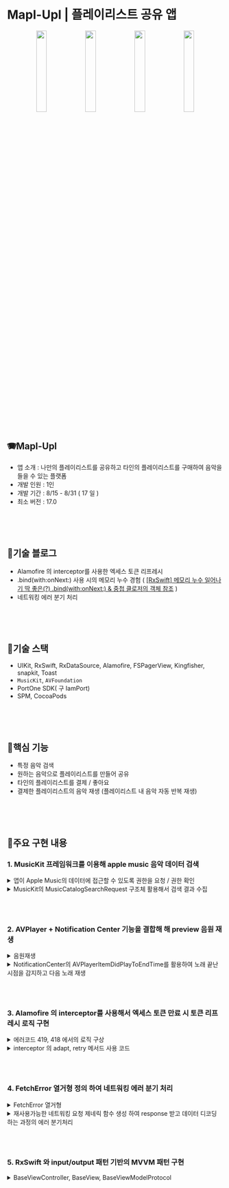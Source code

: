 # Mapl-Upl | 플레이리스트 공유 앱

<p align="center">  
	<img src="https://github.com/user-attachments/assets/e3afc871-3e0d-44a3-a784-3cafcefcfe80" align="center" width="22%">  
	<img src="https://github.com/user-attachments/assets/8e276768-060b-4176-b6da-b49c53a737f7" align="center" width="22%">  
	<img src="https://github.com/user-attachments/assets/afd53b43-1592-4bfd-9d7c-fe4b6d464012" align="center" width="22%">  
	<img src="https://github.com/user-attachments/assets/9e612acb-7709-438a-92c7-1aaaf8c07f5d" align="center" width="22%">  
</p>



<br/><br/><br/>


## 🪗Mapl-Upl

- 앱 소개 : 나만의 플레이리스트를 공유하고 타인의 플레이리스트를 구매하여 음악을 들을 수 있는 플랫폼
- 개발 인원 : 1인
- 개발 기간 : 8/15 - 8/31 ( 17 일 )
- 최소 버전 : 17.0


<br/><br/><br/>
## 📜기술 블로그
- Alamofire 의 interceptor를 사용한 엑세스 토큰 리프레시
- .bind(with:onNext:) 사용 시의 메모리 누수 경험 ( [[RxSwift] 메모리 누수 일어나기 딱 좋은(?) .bind(with:onNext:) & 중첩 클로저의 객체 참조](https://heidi-dev.tistory.com/60) )
- 네트워킹 에러 분기 처리


<br/><br/><br/>

## 📎기술 스택

- UIKit, RxSwift, RxDataSource, Alamofire, FSPagerView, Kingfisher, snapkit, Toast
- `MusicKit`, `AVFoundation`
- PortOne SDK( 구 IamPort)
- SPM, CocoaPods



<br/><br/><br/>



## 📝핵심 기능
- 특정 음악 검색
- 원하는 음악으로 플레이리스트를 만들어 공유
- 타인의 플레이리스트를 결제 / 좋아요
- 결제한 플레이리스트의 음악 재생 (플레이리스트 내 음악 자동 반복 재생)


<br/><br/><br/>



## 💎주요 구현 내용
### 1. MusicKit 프레임워크를 이용해 apple music 음악 데이터 검색

<details>
  <summary>앱이 Apple Music의 데이터에 접근할 수 있도록 권한을 요청 / 권한 확인</summary>
  
  #### 권한 요청/확인 코드
  ```swift
Task {
    let status = await MusicAuthorization.request()
    if status == .authorized {
        print("Apple Music access authorized")
    } else {
        print("Apple Music access denied")
    }
}
  ```
</details>

<details>
  <summary>MusicKit의 MusicCatalogSearchRequest 구조체 활용해서 검색 결과 수집</summary>
  
  #### 노래 검색 코드
  ```swift
Task {
    do {
        var request = MusicCatalogSearchRequest(term: query, types: [Song.self ,Artist.self, Album.self, MusicVideo.self])
        request.limit = 20
        request.offset = 1
        request.includeTopResults = true
        
        let response = try await request.response()
        let songs = response.songs
        
        //...
        
    }catch {
        single(.success(.failure(error)))
    }
}

  ```
</details>


<br/><br/>


### 2. AVPlayer + Notification Center 기능을 결합해 해 preview 음원 재생
<details>
  <summary>음원재생</summary>
  

  ```swift
private let avPlayer = AVPlayer()
private var avPlayerItem : AVPlayerItem?
    
func play() {
	avPlayerItem = AVPlayerItem(url: currentSongpPreviewURL)
	avPlayer.replaceCurrentItem(with: avPlayerItem )
	avPlayer.play()
}

  ```
</details>

<details>
  <summary>NotificationCenter의 AVPlayerItemDidPlayToEndTime를 활용하여 노래 끝난 시점을 감지하고 다음 노래 재생 </summary>
  

  ```swift
NotificationCenter.default
    .addObserver(self,
    selector: #selector(playerDidFinishPlaying),
    name: .AVPlayerItemDidPlayToEndTime,
    object: avPlayer.currentItem)


  ```
</details>


<br/><br/>


### 3. Alamofire 의 interceptor를 사용해서 엑세스 토큰 만료 시 토큰 리프레시 로직 구현
<details>
  <summary>에러코드 419, 418 에서의 로직 구상 </summary>
<p> - 419 에러 ( 엑세스 토큰 만료) 시, 엑세스 토큰을 갱신하도록 서버에 요청하고 새로 받은 엑세스 토큰으로 원래 하려고 했던 request를 retry </p>
<p> - 418 에러 ( 리프레시 토큰 만료) 시, 로그인 뷰로 전환 </p> 

<image width="500" src="https://github.com/user-attachments/assets/ec773d57-fee7-41f7-b0c4-4dc1dd10aa32" />
  
</details>

<details>
  <summary>interceptor 의 adapt, retry 메서드 사용 코드 </summary>
  

  ```swift
final class APIRequestInterceptor2: RequestInterceptor {
    @UserDefaultsWrapper(key : .userInfo) var userInfo : LoginResponse?
    let disposeBag = DisposeBag()
    
    //💎 adapt : 요청이 시작되기 직전에 dapt가 실행되기 떄문에 여기서 헤더에 엑세스 토큰 값을 넣어준다
    func adapt(_ urlRequest: URLRequest, for session: Session, completion: @escaping (Result<URLRequest, Error>) -> Void) {
        var urlRequest = urlRequest
        urlRequest.setValue((userInfo?.access ?? ""), forHTTPHeaderField: HeaderKey.authorization)
        completion(.success(urlRequest))
    }
    
    //💎 retry : 에러를 캐치해서 요청에 대해 retry할 수 있도록 하는 메서드
    func retry(_ request: Request, for session: Session, dueTo error: Error, completion: @escaping (RetryResult) -> Void) {

        guard let response = request.task?.response as? HTTPURLResponse, request.retryCount <  4 else{
            completion(.doNotRetryWithError(error))
            return
        }
        
        if response.statusCode == 419 {
            // 419일 때 : 엑세스 토큰을 갱신하도록 서버에 요청하고 새로 받은 엑세스 토큰으로 원래 하려고 했던 request를 retry
            
            NetworkManager.shared.tokenRefresh()
                .subscribe(with: self, onSuccess: { owner, result in
                    switch result{
                    case .success(let value) :
                        owner.userInfo?.access = value.accessToken //갱신한 엑세스 토큰 다시 저장
                        completion(.retry) // 이전 요청 retry
                    case .failure(let error as FetchError) :
                        //엑세스 토큰 갱신 요청에서의 실패 result (418 리프레시 만료 시 에러날 수 있다)
                        completion(.doNotRetryWithError(error))
                    default:
                        print("default")
                        
                    }
                })
                .disposed(by: disposeBag)

        } else if response.statusCode == 418 {
            // 418 일 떄 : 로그인 화면으로  루트뷰 변경
        } else {
            completion(.doNotRetryWithError(error))
        }

    }
}

  ```
</details>


<br/><br/>


### 4. FetchError 열거형 정의 하여 네트워킹 에러 분기 처리  

<details>
  <summary>FetchError 열거형 </summary>
  

  ```swift
enum FetchError : Error {
    case fetchEmitError // 만에 하나 리턴한 single에서 에러를 방출했을떄 발생하는 에러
    
    case url
    case urlRequestError
    case failedRequest
    case noData
    case invalidResponse
    case failResponse(code : Int, message : String)
    case invalidData
    
    case noUser
    
    var errorMessage : String {
        switch self {
        case .fetchEmitError :
            return "알 수 없는 에러입니다."
        case .url :
            return "잘못된 url입니다"
        case .urlRequestError:
            return "urlRequest 에러"
        case .failedRequest:
            return "요청에 실패했습니다."
        case .noData:
            return "데이터가 없습니다."
        case .invalidResponse:
            return "유효하지 않은 응답입니다."
        case .failResponse(let errorCode, let message):
            return "\(errorCode)error : \(message)"
        case .invalidData:
            return "데이터 파싱 에러"
        case .noUser :
            return "유저가 명확하지 않습니다."
        }
    }
}

  ```
</details>

<details>
  <summary>재사용가능한 네트워킹 요청 제네릭 함수 생성 하여 response 받고 데이터 디코딩 하는 과정의 에러 분기처리 </summary>
  

  ```swift
class NetworkManager {
    @UserDefaultsWrapper(key : .userInfo) var userInfo : LoginResponse?
    
    static let shared = NetworkManager()
    private init() { }
    
    
    private func fetch<M : Decodable>(fetchRouter : Router, model : M.Type) -> Single<Result<M,Error>> {
        
        let single = Single<Result<M,Error>>.create { single in
            do {
                let request = try fetchRouter.asURLRequest()
                
                
                AF.request(request, interceptor: APIRequestInterceptor())
                .responseDecodable(of: model.self) { response in
                    guard let statusCode = response.response?.statusCode else {
                        return single(.success(.failure(FetchError.failedRequest)))
                    }
                    
                    guard let data = response.data else {
                        return single(.success(.failure(FetchError.noData)))
                    }
                    
                    guard response.response != nil else {
                        return single(.success(.failure(FetchError.invalidResponse)))
                    }
                    
                    
                    if statusCode != 200 {
                        var errorMessage: String?
                        if let json = try? JSONSerialization.jsonObject(with: data, options: []) as? [String: String] {
                            errorMessage = json["message"]
                        }

                        print("errorMessage -> ", errorMessage)
                        return single(.success(.failure(FetchError.failResponse(code: statusCode, message: errorMessage ?? ""))))
                    }
                    
                    
                    
                    switch response.result {
                    case .success(let value):
                        return single(.success(.success(value)))
                        
                    case .failure(let failure):
                        return single(.success(.failure(FetchError.invalidData)))
                    }
                    
                }
            }catch {
                print("asURLRequest -", error)
                return single(.success(.failure(FetchError.urlRequestError))) as! Disposable
            }
            
            return Disposables.create()
        }
        
        return single

        
    }
}

  ```
</details>



<br/><br/>


### 5. RxSwift 와 input/output 패턴 기반의 MVVM 패턴 구현
<details>
  <summary>BaseViewController, BaseView, BaseViewModelProtocol</summary>
  

  ```swift
protocol BaseViewModelProtocol : AnyObject{
    associatedtype Input
    associatedtype Output
    
    init()
    
    var disposeBag : DisposeBag {get}
    
    func transform(input : Input) -> Output
}
  ```



  ```swift
class BaseView : UIView {
    let spinner = UIActivityIndicatorView()
    
    // MARK: - Initializer
    override init(frame : CGRect) {
        super.init(frame: frame)
        
        configureBackgroundColor()
        configureSpinnerUI()
        
        configureSubView()
        configureLayout()
    }
    
    required init?(coder: NSCoder) {
        fatalError("init(coder:) has not been implemented")
    }
    
    
    // MARK: - ConfigureUI
    private func configureSpinnerUI() {
        self.addSubview(spinner)
        spinner.snp.makeConstraints { make in
            make.center.equalTo(self)
        }
    }
    
    func configureSubView() {
    }
    
    func configureLayout() {
    }
    
}

  ```


  ```swift

class BaseViewController<BV : BaseView, VM : BaseViewModelProtocol> : UIViewController {
    let viewManager = BV.init()
    let vm = VM.init()
    let disposeBag = DisposeBag()
    
    let errorMessage = PublishSubject<String>()
    let isLoading = PublishSubject<Bool>()
    
    override func loadView() {
        view = viewManager
    }
    
    override func viewDidLoad() {
        super.viewDidLoad()
        configureNavigationBackButtonItem()
        hideKeyboardWhenTappedAround()
        setupBind()
    }
    
    
    private func setupBind() {
        isLoading
            .bind(with: self) { owner, isLoading in
                if isLoading {
                    owner.viewManager.spinner.startAnimating()
                }else {
                    owner.viewManager.spinner.stopAnimating()
                }
            }
            .disposed(by: disposeBag)
        
        errorMessage
            .bind(with: self) { owner, message in
                owner.view.makeToast(message, position: .top)
            }
            .disposed(by: disposeBag)
    }
    
}
  ```

</details>


<br/><br/>






